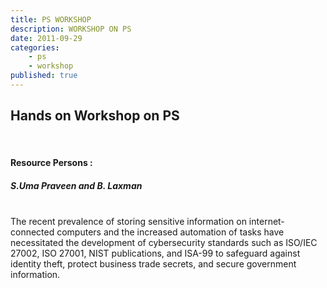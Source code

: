 ```yaml
---
title: PS WORKSHOP
description: WORKSHOP ON PS
date: 2011-09-29
categories:
    - ps
    - workshop
published: true
---
```


## Hands on Workshop on PS

<br>
<h4>Resource Persons : </h4>
<h5 style="text-align:left">S.Uma Praveen and B. Laxman</h5>
<br>
The recent prevalence of storing sensitive information on internet-connected computers and the increased automation of tasks have necessitated the development of cybersecurity standards such as ISO/IEC 27002, ISO 27001, NIST publications, and ISA-99 to safeguard against identity theft, protect business trade secrets, and secure government information.

